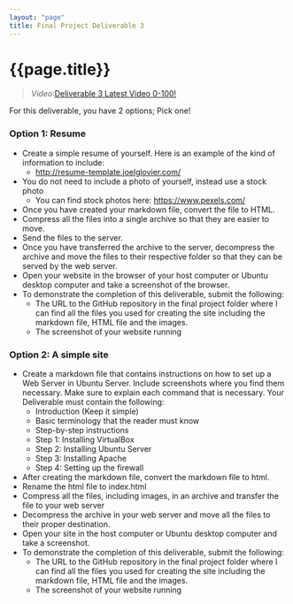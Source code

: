 ```yaml
---
layout: "page"
title: Final Project Deliverable 3
---
```


# {{page.title}}


> *Video*:[Deliverable 3 Latest Video 0-100!](https://youtu.be/3MRK9zbBcQY)

For this deliverable, you have 2 options; Pick one! 

### Option 1: Resume 
* Create a simple resume of yourself. Here is an example of the kind of information to include:
  * http://resume-template.joelglovier.com/ 
* You do not need to include a photo of yourself, instead use a stock photo
  * You can find stock photos here: https://www.pexels.com/ 
* Once you have created your markdown file, convert the file to HTML.
* Compress all the files into a single archive so that they are easier to move.
* Send the files to the server.
* Once you have transferred the archive to the server, decompress the archive and move the files to their respective folder so that they can be served by the web server.
* Open your website in the browser of your host computer or Ubuntu desktop computer and take a screenshot of the browser.
* To demonstrate the completion of this deliverable, submit the following:
  * The URL to the GitHub repository in the final project folder where I can find all the files you used for creating the site including the markdown file, HTML file and the images. 
  * The screenshot of your website running


### Option 2: A simple site 
* Create a markdown file that contains instructions on how to set up a Web Server in Ubuntu Server. Include screenshots where you find them necessary. Make sure to explain each command that is necessary. Your Deliverable must contain the following:
    * Introduction (Keep it simple)
    * Basic terminology that the reader must know
    * Step-by-step instructions
    * Step 1: Installing VirtualBox
    * Step 2: Installing Ubuntu Server
    * Step 3: Installing Apache
    * Step 4: Setting up the firewall
* After creating the markdown file, convert the markdown file to html. 
* Rename the html file to index.html
* Compress all the files, including images, in an archive and transfer the file to your web server
* Decompress the archive in your web server and move all the files to their proper destination. 
* Open your site in the host computer or Ubuntu desktop computer and take a screenshot. 
* To demonstrate the completion of this deliverable, submit the following:
    * The URL to the GitHub repository in the final project folder where I can find all the files you used for creating the site including the markdown file, HTML file and the images. 
    * The screenshot of your website running
